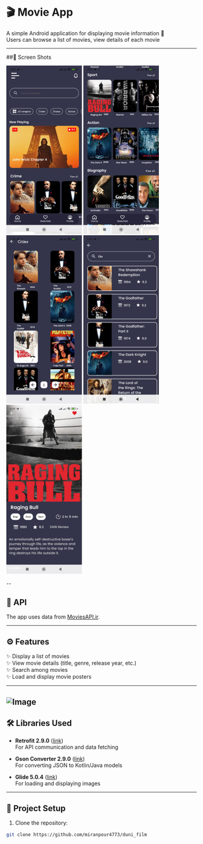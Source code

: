 # 🎬 Movie App

A simple Android application for displaying movie information 🎥  
Users can browse a list of movies, view details of each movie

---

##📱 Screen Shots
<p float="left">
  <img src="https://github.com/miranpour4773/duni_film/blob/fc1a530af9ec1338db3dd3904db798b0fcb0d0e0/Screenshot_2025-09-15-09-59-20-330_com.example.dunifilm.jpg" width="200" />
  <img src="https://github.com/miranpour4773/duni_film/blob/fc1a530af9ec1338db3dd3904db798b0fcb0d0e0/Screenshot_2025-09-15-09-59-26-757_com.example.dunifilm.jpg" width="200" />
  <img src="https://github.com/miranpour4773/duni_film/blob/fc1a530af9ec1338db3dd3904db798b0fcb0d0e0/Screenshot_2025-09-15-09-59-34-319_com.example.dunifilm.jpg" width="200" />
<img src="https://github.com/miranpour4773/duni_film/blob/fc1a530af9ec1338db3dd3904db798b0fcb0d0e0/Screenshot_2025-09-15-09-59-44-677_com.example.dunifilm.jpg" width="200" />
<img src="https://github.com/miranpour4773/duni_film/blob/fc1a530af9ec1338db3dd3904db798b0fcb0d0e0/Screenshot_2025-09-15-09-59-59-034_com.example.dunifilm%20(1).jpg" width="200" />
</p>

--

## 📡 API
The app uses data from [MoviesAPI.ir](https://moviesapi.ir/).

---

## ⚙️ Features
✨ Display a list of movies  
✨ View movie details (title, genre, release year, etc.)  
✨ Search among movies  
✨ Load and display movie posters

---

![Image](https://github.com/user-attachments/assets/c295027e-d831-475c-b8b6-e30ee4881dfa)
---

## 🛠️ Libraries Used
- **Retrofit 2.9.0** ([link](https://square.github.io/retrofit/))  
  For API communication and data fetching  

- **Gson Converter 2.9.0** ([link](https://github.com/square/retrofit/tree/master/retrofit-converters/gson))  
  For converting JSON to Kotlin/Java models  

- **Glide 5.0.4** ([link](https://github.com/bumptech/glide))  
  For loading and displaying images

---

## 🚀 Project Setup
1. Clone the repository:  
```bash
git clone https://github.com/miranpour4773/duni_film

